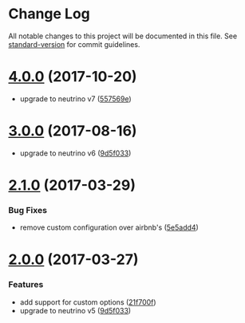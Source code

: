 # Change Log

All notable changes to this project will be documented in this file. See [standard-version](https://github.com/conventional-changelog/standard-version) for commit guidelines.

<a name="4.0.0"></a>
# [4.0.0](https://github.com/guzart/neutrino-preset-airbnb/compare/v3.0.0...v4.0.0) (2017-10-20)

* upgrade to neutrino v7 ([557569e](https://github.com/guzart/neutrino-preset-airbnb/commit/557569e99ea04a3b934c80487a7bf7e926edac15))

<a name="3.0.0"></a>
# [3.0.0](https://github.com/guzart/neutrino-preset-airbnb/compare/v2.1.0...v3.0.0) (2017-08-16)

* upgrade to neutrino v6 ([9d5f033](https://github.com/guzart/neutrino-preset-airbnb/commit/668725323e8799913fe5342557e5e2dedde5649f))


<a name="2.1.0"></a>
# [2.1.0](https://github.com/guzart/neutrino-preset-airbnb/compare/v2.0.0...v2.1.0) (2017-03-29)


### Bug Fixes

* remove custom configuration over airbnb's ([5e5add4](https://github.com/guzart/neutrino-preset-airbnb/commit/5e5add4))



<a name="2.0.0"></a>
# [2.0.0](https://github.com/guzart/neutrino-preset-airbnb/compare/v1.1.0...v2.0.0) (2017-03-27)


### Features

* add support for custom options ([21f700f](https://github.com/guzart/neutrino-preset-airbnb/commit/21f700f))
* upgrade to neutrino v5 ([9d5f033](https://github.com/guzart/neutrino-preset-airbnb/commit/9d5f033))

